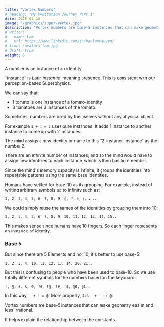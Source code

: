 ```yaml
---
title: "Vortex Numbers"
# heading: "My Meditation Journey Part 1"
date: 2025-03-18
image: "/graphics/super/vortex.jpg"
description: "Vortex numbers are base-5 instances that can make geometry easier and less irrational"
# writer:
#   name: Lam
#   url: https://www.linkedin.com/in/baolamnguyen/
# icon: /avatars/lam.jpg
# draft: true
weight: 6
---
```



A number is an instance of an identity. 

"Instance" is Latin *instantia*, meaning presence. This is consistent with our perception-based Superphysics. 

We can say that:
- 1 tomato is one instance of a tomato-identity. 
- 3 tomatoes are 3 instances of the tomato. 

Sometimes, numbers are used by themselves without any physical object. 

For example `1 + 1 = 2` uses pure instances. It adds 1 instance to another instance to come up with 2 instances. 

The mind assigs a new identity or name to this "2-instance instance" as the number 2. 

There are an infinite number of instances, and so the mind would have to assign new identities to each instance, which is then has to remember.

Since the mind's memory capacity is infinite, it groups the identities into repeatable patterns using the same base identities. 

Humans have settled for base-10 as its grouping. For example, instead of writing arbitrary symbols up to infinity such as:

```
1, 2, 3, 4, 5, 6, 7, 8, 9, 𝄞, 𝄢, 𝄬, 𝄮, 𝅘𝅥,..
```

We could simply reuse the names of the identities by grouping them into 10:

```
1, 2, 3, 4, 5, 6, 7, 8, 9, 10, 11, 12, 13, 14, 15..
```

This makes sense since humans have 10 fingers. So each finger represents an instance of identity.


### Base 5

But since there are 5 Elements and not 10, it's better to use base-5:

```
1, 2, 3, 4, 10, 11, 12, 13, 14, 20, 21..
```

But this is confusing to people who have been used to base-10. So we use totally different symbols for the numbers based on the keyboard:

```
!, @, #, $, 0, !0, !@, !#, !$, @0, @1..
```

In this way, `! + ! = @`. More properly, it is `! + ! :: @`.

Vortex numbers are base-5 instances that can make geometry easier and less irrational.

It helps explain the relationship between the constants. 

